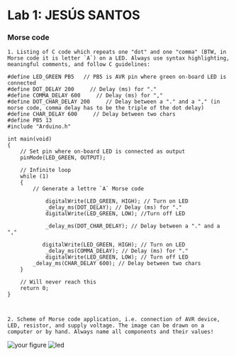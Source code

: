 # Lab 1: JESÚS SANTOS

### Morse code
```
1. Listing of C code which repeats one "dot" and one "comma" (BTW, in Morse code it is letter `A`) on a LED. Always use syntax highlighting, meaningful comments, and follow C guidelines:

#define LED_GREEN PB5   // PB5 is AVR pin where green on-board LED is connected
#define DOT_DELAY 200     // Delay (ms) for "."
#define COMMA_DELAY 600     // Delay (ms) for ","
#define DOT_CHAR_DELAY 200     // Delay between a "." and a "," (in morse code, comma delay has to be the triple of the dot delay)
#define CHAR_DELAY 600     // Delay between two chars
#define PB5 13
#include "Arduino.h"

int main(void)
{
    // Set pin where on-board LED is connected as output
    pinMode(LED_GREEN, OUTPUT);

    // Infinite loop
    while (1)
    {
        // Generate a lettre `A` Morse code

            digitalWrite(LED_GREEN, HIGH); // Turn on LED
    		_delay_ms(DOT_DELAY); // Delay (ms) for "."
    		digitalWrite(LED_GREEN, LOW); //Turn off LED

        	_delay_ms(DOT_CHAR_DELAY); // Delay between a "." and a ","

		   digitalWrite(LED_GREEN, HIGH); // Turn on LED
    		_delay_ms(COMMA_DELAY); // Delay (ms) for "."
    		digitalWrite(LED_GREEN, LOW); // Turn off LED
        _delay_ms(CHAR_DELAY 600); // Delay between two chars
    }

    // Will never reach this
    return 0;
}



2. Scheme of Morse code application, i.e. connection of AVR device, LED, resistor, and supply voltage. The image can be drawn on a computer or by hand. Always name all components and their values!
```

   ![your figure](![led](https://user-images.githubusercontent.com/63504192/193686145-89fc51d1-c107-4e0f-8b9b-5f02bca9ee53.jpg)
)
![led](https://user-images.githubusercontent.com/63504192/193686431-66d16e93-f0a5-437d-94a2-e172883a2ba7.jpg)

